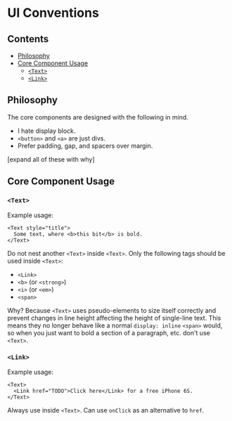 # UI Conventions <!-- omit in toc -->

<!-- Table of contents created using "Markdown All in One" VSCode extension. -->
<!-- Command palette: "> Markdown All in One: Update Table of Contents" -->

## Contents <!-- omit in toc -->

- [Philosophy](#philosophy)
- [Core Component Usage](#core-component-usage)
  - [`<Text>`](#text)
  - [`<Link>`](#link)

## Philosophy

The core components are designed with the following in mind.

- I hate display block.
- `<button>` and `<a>` are just divs.
- Prefer padding, gap, and spacers over margin.

[expand all of these with why]

## Core Component Usage

### `<Text>`

Example usage:

```tsx
<Text style="title">
  Some text, where <b>this bit</b> is bold.
</Text>
```

Do not nest another `<Text>` inside `<Text>`. Only the following tags should be used inside `<Text>`:

- `<Link>`
- `<b>` (or `<strong>`)
- `<i>` (or `<em>`)
- `<span>`

Why? Because `<Text>` uses pseudo-elements to size itself correctly and prevent changes in line height affecting the height of single-line text. This means they no longer behave like a normal `display: inline` `<span>` would, so when you just want to bold a section of a paragraph, etc. don't use `<Text>`.

### `<Link>`

Example usage:

```tsx
<Text>
  <Link href="TODO">Click here</Link> for a free iPhone 6S.
</Text>
```

Always use inside `<Text>`. Can use `onClick` as an alternative to `href`.

